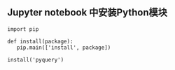 ## Jupyter notebook 中安装Python模块

```
import pip

def install(package):
   pip.main(['install', package])

install('pyquery') 
```